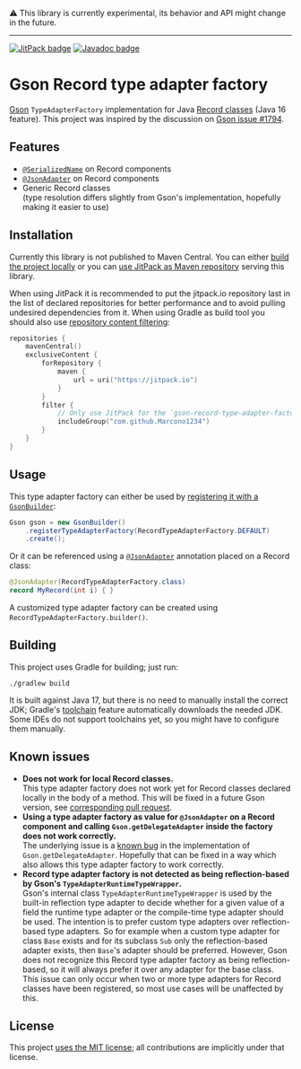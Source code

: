 :warning: This library is currently experimental, its behavior and API might change in the future.

---

[![JitPack badge](https://img.shields.io/jitpack/v/github/Marcono1234/gson-record-type-adapter-factory)](https://jitpack.io/#Marcono1234/gson-record-type-adapter-factory)
[![Javadoc badge](https://img.shields.io/badge/-javadoc-success)](https://jitpack.io/com/github/Marcono1234/gson-record-type-adapter-factory/latest/javadoc/)

# Gson Record type adapter factory

[Gson](https://github.com/google/gson) `TypeAdapterFactory` implementation for Java
[Record classes](https://docs.oracle.com/en/java/javase/17/language/records.html) (Java 16 feature). This project
was inspired by the discussion on [Gson issue #1794](https://github.com/google/gson/issues/1794).

## Features
- [`@SerializedName`](https://javadoc.io/doc/com.google.code.gson/gson/latest/com.google.gson/com/google/gson/annotations/SerializedName.html) on Record components
- [`@JsonAdapter`](https://javadoc.io/doc/com.google.code.gson/gson/latest/com.google.gson/com/google/gson/annotations/JsonAdapter.html) on Record components
- Generic Record classes  
(type resolution differs slightly from Gson's implementation, hopefully making it easier to use)

## Installation
Currently this library is not published to Maven Central. You can either [build the project locally](#building)
or you can [use JitPack as Maven repository](https://jitpack.io/#Marcono1234/gson-record-type-adapter-factory) serving this library.

When using JitPack it is recommended to put the jitpack.io repository last in the list of declared repositories for
better performance and to avoid pulling undesired dependencies from it. When using Gradle as build tool you should also
use [repository content filtering](https://docs.gradle.org/current/userguide/declaring_repositories.html#sec:repository-content-filtering):
```kotlin
repositories {
    mavenCentral()
    exclusiveContent {
        forRepository {
            maven {
                url = uri("https://jitpack.io")
            }
        }
        filter {
            // Only use JitPack for the `gson-record-type-adapter-factory` library
            includeGroup("com.github.Marcono1234")
        }
    }
}
```

## Usage
This type adapter factory can either be used by [registering it with a `GsonBuilder`](https://javadoc.io/doc/com.google.code.gson/gson/latest/com.google.gson/com/google/gson/GsonBuilder.html#registerTypeAdapterFactory(com.google.gson.TypeAdapterFactory)):
```java
Gson gson = new GsonBuilder()
    .registerTypeAdapterFactory(RecordTypeAdapterFactory.DEFAULT)
    .create();
```

Or it can be referenced using a [`@JsonAdapter`](https://javadoc.io/doc/com.google.code.gson/gson/latest/com.google.gson/com/google/gson/annotations/JsonAdapter.html)
annotation placed on a Record class:
```java
@JsonAdapter(RecordTypeAdapterFactory.class)
record MyRecord(int i) { }
```

A customized type adapter factory can be created using `RecordTypeAdapterFactory.builder()`.

## Building
This project uses Gradle for building; just run:
```
./gradlew build
```

It is built against Java 17, but there is no need to manually install the correct JDK; Gradle's [toolchain](https://docs.gradle.org/current/userguide/toolchains.html)
feature automatically downloads the needed JDK. Some IDEs do not support toolchains yet, so you might have to
configure them manually.

## Known issues
- **Does not work for local Record classes.**  
This type adapter factory does not work yet for Record classes declared locally in the body of a method. This will be
fixed in a future Gson version, see [corresponding pull request](https://github.com/google/gson/pull/1969).
- **Using a type adapter factory as value for `@JsonAdapter` on a Record component and calling `Gson.getDelegateAdapter`
inside the factory does not work correctly.**  
The underlying issue is a [known bug](https://github.com/google/gson/issues/1028) in the implementation of
`Gson.getDelegateAdapter`. Hopefully that can be fixed in a way which also allows this type adapter factory to work
correctly.
- **Record type adapter factory is not detected as being reflection-based by Gson's `TypeAdapterRuntimeTypeWrapper`.**  
Gson's internal class `TypeAdapterRuntimeTypeWrapper` is used by the built-in reflection type adapter to decide whether
for a given value of a field the runtime type adapter or the compile-time type adapter should be used. The intention is
to prefer custom type adapters over reflection-based type adapters. So for example when a custom type adapter for class
`Base` exists and for its subclass `Sub` only the reflection-based adapter exists, then `Base`'s adapter should be
preferred. However, Gson does not recognize this Record type adapter factory as being reflection-based, so it will
always prefer it over any adapter for the base class.  
This issue can only occur when two or more type adapters for Record classes have been registered, so most use cases
will be unaffected by this.

## License
This project [uses the MIT license](./LICENSE.txt); all contributions are implicitly under that license.
